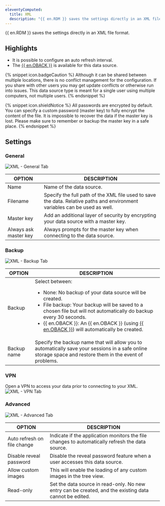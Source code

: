 ```yaml
---
eleventyComputed:
  title: XML
  description: "{{ en.RDM }} saves the settings directly in an XML file format."
---
```

{{ en.RDM }} saves the settings directly in an XML file format.

## Highlights

* It is possible to configure an auto refresh interval.
* The [{{ en.OBACK }}](/cloud/rdm-online-services/online-backup/) is available for this data source.

{% snippet icon.badgeCaution %}
Although it can be shared between multiple locations, there is no conflict management for the configuration. If you share with other users you may get update conflicts or otherwise run into issues. This data source type is meant for a single user using multiple computers, not multiple users.
{% endsnippet %}

{% snippet icon.shieldNotice %}
All passwords are encrypted by default. You can specify a custom password (master key) to fully encrypt the content of the file. It is impossible to recover the data if the master key is lost. Please make sure to remember or backup the master key in a safe place.
{% endsnippet %}

## Settings

### General

![XML - General Tab](https://cdnweb.devolutions.net/docs/en/rdm/windows/clip10788.png)

| OPTION                | DESCRIPTION |
|-----------------------|-------------|
| Name                  | Name of the data source.                                                                                                   |
| Filename              | Specify the full path of the XML file used to save the data. Relative paths and environment variables can be used as well. |
| Master key            | Add an additional layer of security by encrypting your data source with a master key.                                      |
| Always ask master key | Always prompts for the master key when connecting to the data source.                                                      |


### Backup

![XML - Backup Tab](https://cdnweb.devolutions.net/docs/en/rdm/windows/clip10789.png)

| OPTION      | DESCRIPTION |
|-------------|-------------|
| Backup      | Select between: <ul><li>None: No backup of your data source will be created.</li><li>File backup: Your backup will be saved to a chosen file but will not automatically do backup every 30 seconds.</li><li>{{ en.OBACK }}: An {{ en.OBACK }} (using [{{ en.OBACK }}](/cloud/rdm-online-services/online-backup/)) will automatically be created.</li></ul>          |
| Backup name | Specify the backup name that will allow you to automatically save your sessions in a safe online storage space and restore them in the event of problems. |

### VPN

Open a VPN to access your data prior to connecting to your XML.
![XML - VPN Tab](https://cdnweb.devolutions.net/docs/en/rdm/windows/RDMWin2256.png)

### Advanced

![XML - Advanced Tab](https://cdnweb.devolutions.net/docs/en/rdm/windows/clip10790.png)

| OPTION                   | DESCRIPTION |
|--------------------------|-------------|
| Auto refresh on file change | Indicate if the application monitors the file changes to automatically refresh the data source. |
| Disable reveal password  | Disable the reveal password feature when a user accesses this data source.                         |
| Allow custom images      | This will enable the loading of any custom images in the tree view.                                |
| Read-only                | Set the data source in read-only. No new entry can be created, and the existing data cannot be edited. |
